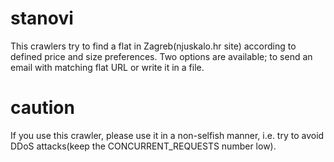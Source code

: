 # stanovi

This crawlers try to find a flat in Zagreb(njuskalo.hr site) according to defined price and size preferences. Two options are available; to send an email with matching flat URL or write it in a file.

# caution

If you use this crawler, please use it in a non-selfish manner, i.e. try to avoid DDoS attacks(keep the CONCURRENT_REQUESTS number low).
